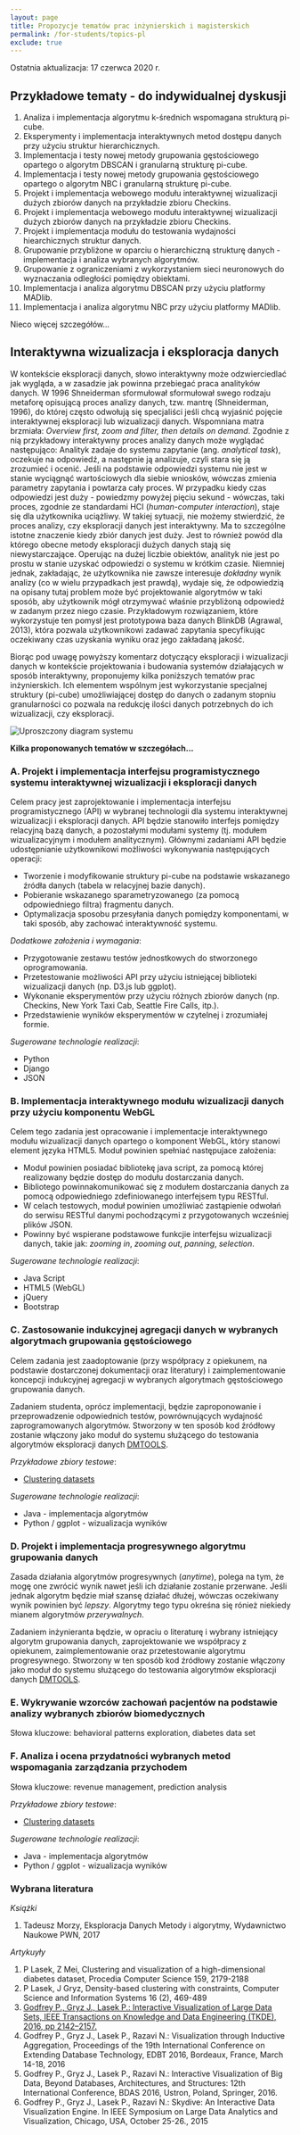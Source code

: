 ```yaml
---
layout: page
title: Propozycje tematów prac inżynierskich i magisterskich
permalink: /for-students/topics-pl
exclude: true
---
```


Ostatnia aktualizacja: 17 czerwca 2020 r.

## Przykładowe tematy - do indywidualnej dyskusji

 1. Analiza i implementacja algorytmu k-średnich wspomagana strukturą pi-cube.
 2. Eksperymenty i implementacja interaktywnych metod dostępu danych przy użyciu struktur hierarchicznych.
 3. Implementacja i testy nowej metody grupowania gęstościowego opartego o algorytm DBSCAN i granularną strukturę pi-cube.
 4. Implementacja i testy nowej metody grupowania gęstościowego opartego o algorytm NBC i granularną strukturę pi-cube.
 5. Projekt i implementacja webowego modułu interaktywnej wizualizacji dużych zbiorów danych na przykładzie zbioru Checkins.
 6. Projekt i implementacja webowego modułu interaktywnej wizualizacji dużych zbiorów danych na przykładzie zbioru Checkins.
 7. Projekt i implementacja modułu do testowania wydajności hiearchicznych struktur danych.
 8. Grupowanie przybliżone w oparciu o hierarchiczną strukturę danych - implementacja i analiza wybranych algorytmów.
 9. Grupowanie z ograniczeniami z wykorzystaniem sieci neuronowych do wyznaczania odległości pomiędzy obiektami.
10. Implementacja i analiza algorytmu DBSCAN przy użyciu platformy MADlib.
11. Implementacja i analiza algorytmu NBC przy użyciu platformy MADlib.
    
Nieco więcej szczegółów...

## Interaktywna wizualizacja i eksploracja danych

W kontekście eksploracji danych, słowo interaktywny może odzwierciedlać jak wygląda, a w zasadzie jak powinna przebiegać praca analityków danych. W 1996 Shneiderman sformułował sformułował swego rodzaju metaforę opisującą proces analizy danych, tzw. mantrę (Shneiderman, 1996), do której często odwołują się specjaliści jeśli chcą wyjaśnić pojęcie interaktywnej eksploracji lub wizualizacji danych. Wspomniana matra brzmiała: *Overview first, zoom and filter, then details on demand*. Zgodnie z nią przykładowy interaktywny proces analizy danych może wyglądać następująco: Analityk zadaje do systemu zapytanie (ang. *analytical task*), oczekuje na odpowiedź, a następnie ją analizuje, czyli stara się ją zrozumieć i ocenić. Jeśli na podstawie odpowiedzi systemu nie jest w stanie wyciągnąć wartościowych dla siebie wniosków, wówczas zmienia parametry zapytania i powtarza cały proces. W przypadku kiedy czas odpowiedzi jest duży - powiedzmy powyżej pięciu sekund - wówczas, taki proces, zgodnie ze standardami HCI (*human-computer interaction*), staje się dla użytkownika uciążliwy. W takiej sytuacji, nie możemy stwierdzić, że proces analizy, czy eksploracji danych jest interaktywny. Ma to szczególne istotne znaczenie kiedy zbiór danych jest duży. Jest to również powód dla którego obecne metody eksploracji dużych danych stają się niewystarczające. Operując na dużej liczbie obiektów, analityk nie jest po prostu w stanie uzyskać odpowiedzi o systemu w krótkim czasie.  Niemniej jednak, zakładając, że użytkownika nie zawsze interesuje *dokładny* wynik analizy (co w wielu przypadkach jest prawdą), wydaje się, że odpowiedzią na opisany tutaj problem może być projektowanie algorytmów w taki sposób, aby użytkownik mógł otrzymywać właśnie przybliżoną odpowiedź w zadanym przez niego czasie.  Przykładowym rozwiązaniem, które wykorzystuje ten pomysł jest prototypowa baza danych BlinkDB (Agrawal, 2013), która pozwala użytkownikowi zadawać zapytania specyfikując oczekiwany czas uzyskania wyniku oraz jego zakładaną jakość.

Biorąc pod uwagę powyższy komentarz dotyczący eksploracji i wizualizacji danych w kontekście projektowania i budowania systemów działających w sposób interaktywny, proponujemy kilka poniższych tematów prac inżynierskich.  Ich elementem wspólnym jest wykorzystanie specjalnej struktury (pi-cube) umożliwiającej dostęp do danych o zadanym stopniu granularności co pozwala na redukcję ilości danych potrzebnych do ich wizualizacji, czy eksploracji.

![Uproszczony diagram systemu]({{site.url}}/files/diagram-2017.png)

**Kilka proponowanych tematów w szczegółach...**

<h3> A. Projekt i implementacja interfejsu programistycznego systemu interaktywnej wizualizacji i eksploracji danych</h3>

Celem pracy jest zaprojektowanie i implementacja interfejsu programistycznego (API) w wybranej technologii dla systemu interaktywnej wizualizacji i eksploracji danych. API będzie stanowiło interfejs pomiędzy relacyjną bazą danych, a pozostałymi modułami systemy (tj. modułem wizualizacyjnym i modułem analitycznym). Głównymi zadaniami API będzie udostępnianie użytkownikowi możliwości wykonywania następujących operacji: 

* Tworzenie i modyfikowanie struktury pi-cube na podstawie wskazanego źródła danych (tabela w relacyjnej bazie danych).
* Pobieranie wskazanego sparametryzowanego (za pomocą odpowiedniego filtra) fragmentu danych.
* Optymalizacja sposobu przesyłania danych pomiędzy komponentami, w taki sposób, aby zachować interaktywność systemu.

*Dodatkowe założenia i wymagania*:

* Przygotowanie zestawu testów jednostkowych do stworzonego oprogramowania.
* Przetestowanie możliwości API przy użyciu istniejącej biblioteki wizualizacji danych (np. D3.js lub ggplot).
* Wykonanie eksperymentów przy użyciu różnych zbiorów danych (np. Checkins, New York Taxi Cab, Seattle Fire Calls, itp.).
* Przedstawienie wyników eksperymentów w czytelnej i zrozumiałej formie.

*Sugerowane technologie realizacji*:

* Python
* Django
* JSON

<h3> B. Implementacja interaktywnego modułu wizualizacji danych przy użyciu komponentu WebGL</h3>
     
Celem tego zadania jest opracowanie i implementacje interaktywnego modułu wizualizacji danych opartego o komponent WebGL, który stanowi element języka HTML5. Moduł powinien spełniać następujace założenia:

* Moduł powinien posiadać bibliotekę java script, za pomocą której realizowany będzie dostęp do modułu dostarczania danych.
* Bibliotego powinnakomunikować się z modułem dostarczania danych za pomocą odpowiedniego zdefiniowanego interfejsem typu RESTful.
* W celach testowych, moduł powinien umożliwiać zastąpienie odwołań do serwisu RESTful danymi pochodzącymi z przygotowanych wcześniej plików JSON.
* Powinny być wspierane podstawowe funkcjie interfejsu wizualizacji danych, takie jak: *zooming in*, *zooming out*, *panning*, *selection*.

*Sugerowane technologie realizacji*:

* Java Script
* HTML5 (WebGL)
* jQuery
* Bootstrap

<h3>C. Zastosowanie indukcyjnej agregacji danych w wybranych algorytmach grupowania gęstościowego</h3>

Celem zadania jest zaadoptowanie (przy współpracy z opiekunem, na podstawie dostarczonej dokumentacji oraz literatury) i zaimplementowanie koncepcji indukcyjnej agregacji w wybranych algorytmach gęstościowego grupowania danych.

Zadaniem studenta, oprócz implementacji, będzie zaproponowanie i przeprowadzenie odpowiednich testów, powrównujących wydajność zaprogramowanych algorytmów.  Stworzony w ten sposób kod źródłowy  zostanie włączony jako moduł do systemu służącego do testowania algorytmów eksploracji danych [DMTOOLS](https://github.com/piotrlasek/clustering).

*Przykładowe zbiory testowe*:

* [Clustering datasets](https://cs.joensuu.fi/sipu/datasets/)

*Sugerowane technologie realizacji*:

* Java - implementacja algorytmów
* Python / ggplot - wizualizacja wyników

<h3> D. Projekt i implementacja progresywnego algorytmu grupowania danych</h3>

Zasada działania algorytmów progresywnych (*anytime*), polega na tym, że mogę one zwrócić wynik nawet jeśli ich działanie zostanie przerwane. Jeśli jednak algorytm będzie miał szansę działać dłużej, wówczas oczekiwany wynik powinien być *lepszy*.  Algorytmy tego typu okreśna się rónież niekiedy mianem algorytmów *przerywalnych*.

Zadaniem inżynieranta będzie, w opraciu o literaturę i wybrany istniejący algorytm grupowania danych, zaprojektowanie we współpracy z opiekunem, zaimplementowanie oraz przetestowanie algorytmu progresywnego. Stworzony w ten sposób kod źródłowy zostanie włączony jako moduł do systemu służącego do testowania algorytmów eksploracji danych [DMTOOLS](https://github.com/piotrlasek/clustering).

<h3>E. Wykrywanie wzorców zachowań pacjentów na podstawie analizy wybranych zbiorów biomedycznych</h3>

Słowa kluczowe: behavioral patterns exploration, diabetes data set

<h3>F. Analiza i ocena przydatności wybranych metod wspomagania zarządzania przychodem</h3>

Słowa kluczowe: revenue management, prediction analysis

*Przykładowe zbiory testowe*:

* [Clustering datasets](https://cs.joensuu.fi/sipu/datasets/)

*Sugerowane technologie realizacji*:

* Java - implementacja algorytmów
* Python / ggplot - wizualizacja wyników

### Wybrana literatura

*Książki*

1. Tadeusz Morzy, Eksploracja Danych Metody i algorytmy, Wydawnictwo Naukowe PWN, 2017

*Artykuyły*
1. P Lasek, Z Mei, Clustering and visualization of a high-dimensional diabetes dataset, Procedia Computer Science 159, 2179-2188
2. P Lasek, J Gryz, Density-based clustering with constraints, Computer Science and Information Systems 16 (2), 469-489
3. [Godfrey P., Gryz J., Lasek P.: Interactive Visualization of Large Data Sets, IEEE Transactions on Knowledge and Data Engineering (TKDE), 2016, pp 2142–2157.](http://ieeexplore.ieee.org/xpl/topAccessedArticles.jsp?punumber=69&topArticlesDate=July+2016)
4. Godfrey P., Gryz J., Lasek P., Razavi N.: Visualization through Inductive Aggregation, Proceedings of the 19th International Conference on Extending Database Technology, EDBT 2016, Bordeaux, France, March 14-18, 2016
5. Godfrey P., Gryz J., Lasek P., Razavi N.: Interactive Visualization of Big Data, Beyond Databases, Architectures, and Structures: 12th International Conference, BDAS 2016, Ustron, Poland, Springer, 2016.
6. Godfrey P., Gryz J., Lasek P., Razavi N.: Skydive: An Interactive Data Visualization Engine.  In IEEE Symposium on Large Data Analytics and Visualization, Chicago, USA, October 25-26., 2015
